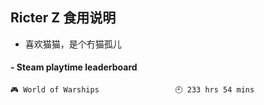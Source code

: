 ## Ricter Z 食用说明
- 喜欢猫猫，是个冇猫孤儿

<!-- steam-box start -->
#### - Steam playtime leaderboard
```text
🎮 World of Warships                 🕘 233 hrs 54 mins
```
<!-- Powered by https://github.com/YouEclipse/steam-box . -->
<!-- steam-box end -->
